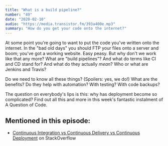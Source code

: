 ```yaml
---
title: "What is a build pipeline?"
number: "49"
date: "2020-02-10"
audio: "https://media.transistor.fm/393a400e.mp3"
summary: "How do you get your code onto the internet?"
---
```


At some point you're going to want to put the code you've written onto the internet. In the "bad old days" you should FTP your files onto a server and boom; you've got a working website. Easy peasy. But why don't we work like that any more? What are "build pipelines"? And what do terms like CI and CD stand for? And what do they actually _mean_? Who or what are Jenkins and Travis?

Do we need to know all these things? (Spoilers: yes, we do!) What are the benefits? Do they help with automation? With testing? With code backups?

The question on everybody's lips is this: why has deployment become so complicated? Find out all this and more in this week's fantastic instalment of A Question of Code.

## Mentioned in this episode:

* [Continuous Integration vs Continuous Delivery vs Continuous Deployment](https://stackoverflow.com/questions/28608015/continuous-integration-vs-continuous-delivery-vs-continuous-deployment) on StackOverflow